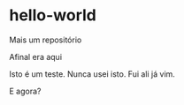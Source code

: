 # hello-world
Mais um repositório


Afinal era aqui

Isto é um teste.
Nunca usei isto.
Fui ali já vim.

E agora?

